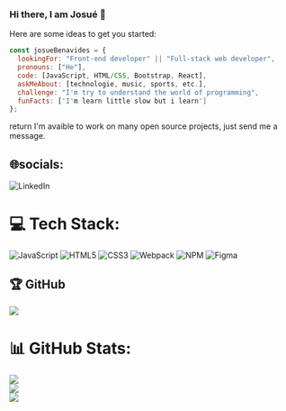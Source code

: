 ### Hi there, I am Josué 👋


Here are some ideas to get you started:

```javascript
const josueBenavides = {
  lookingFor: "Front-end developer" || "Full-stack web developer",
  pronouns: ["He"],
  code: [JavaScript, HTML/CSS, Bootstrap, React],
  askMeAbout: [technologie, music, sports, etc.],
  challenge: "I'm try to understand the world of programming",
  funFacts: ['I'm learn little slow but i learn']
};
```

return I'm avaible to work on many open source projects, just send me a message.

## 🌐socials:

![LinkedIn](https://img.shields.io/badge/LinkedIn-%230077B5.svg?logo=linkedin&logoColor=white)

# 💻 Tech Stack: 

![JavaScript](https://img.shields.io/badge/javascript-%23323330.svg?style=for-the-badge&logo=javascript&logoColor=%23F7DF1E) ![HTML5](https://img.shields.io/badge/html5-%23E34F26.svg?style=for-the-badge&logo=html5&logoColor=white) ![CSS3](https://img.shields.io/badge/css3-%231572B6.svg?style=for-the-badge&logo=css3&logoColor=white) ![Webpack](https://img.shields.io/badge/webpack-%238DD6F9.svg?style=for-the-badge&logo=webpack&logoColor=black) ![NPM](https://img.shields.io/badge/NPM-%23000000.svg?style=for-the-badge&logo=npm&logoColor=white) ![Figma](https://img.shields.io/badge/figma-%23F24E1E.svg?style=for-the-badge&logo=figma&logoColor=white)

## 🏆 GitHub 

![](https://github-profile-trophy.vercel.app/?username=andym80&theme=discord&no-frame=false&no-bg=true&margin-w=4)

# 📊 GitHub Stats:
![](https://github-readme-stats.vercel.app/api?username=jdbs9514&theme=bear&hide_border=false&include_all_commits=true&count_private=true)<br/>
![](https://github-readme-streak-stats.herokuapp.com/?user=jdbs9514&theme=bear&hide_border=false)<br/>
![](https://github-readme-stats.vercel.app/api/top-langs/?username=jdbs9514&theme=bear&hide_border=false&include_all_commits=true&count_private=true&layout=compact)
